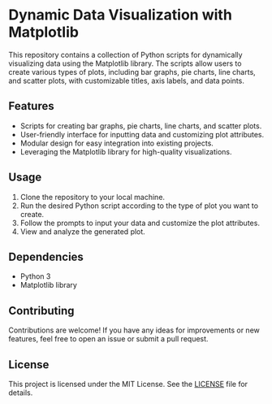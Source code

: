 # Dynamic Data Visualization with Matplotlib

This repository contains a collection of Python scripts for dynamically visualizing data using the Matplotlib library. The scripts allow users to create various types of plots, including bar graphs, pie charts, line charts, and scatter plots, with customizable titles, axis labels, and data points.

## Features

- Scripts for creating bar graphs, pie charts, line charts, and scatter plots.
- User-friendly interface for inputting data and customizing plot attributes.
- Modular design for easy integration into existing projects.
- Leveraging the Matplotlib library for high-quality visualizations.

## Usage

1. Clone the repository to your local machine.
2. Run the desired Python script according to the type of plot you want to create.
3. Follow the prompts to input your data and customize the plot attributes.
4. View and analyze the generated plot.

## Dependencies

- Python 3
- Matplotlib library

## Contributing

Contributions are welcome! If you have any ideas for improvements or new features, feel free to open an issue or submit a pull request.

## License

This project is licensed under the MIT License. See the [LICENSE](LICENSE) file for details.
